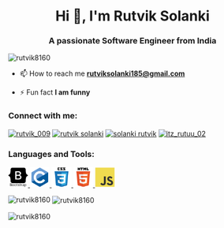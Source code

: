 <h1 align="center">Hi 👋, I'm Rutvik Solanki</h1>
<h3 align="center">A passionate Software Engineer from India</h3>


<p align="left"> <img src="https://komarev.com/ghpvc/?username=rutvik8160&label=Profile%20views&color=0e75b6&style=flat" alt="rutvik8160" /> </p>

- 📫 How to reach me **rutviksolanki185@gmail.com**

- ⚡ Fun fact **I am funny**

<h3 align="left">Connect with me:</h3>
<p align="left">
<a href="https://twitter.com/rutvik_009" target="blank"><img align="center" src="https://raw.githubusercontent.com/rahuldkjain/github-profile-readme-generator/master/src/images/icons/Social/twitter.svg" alt="rutvik_009" height="30" width="40" /></a>
<a href="https://linkedin.com/in/rutvik solanki" target="blank"><img align="center" src="https://raw.githubusercontent.com/rahuldkjain/github-profile-readme-generator/master/src/images/icons/Social/linked-in-alt.svg" alt="rutvik solanki" height="30" width="40" /></a>
<a href="https://fb.com/solanki rutvik" target="blank"><img align="center" src="https://raw.githubusercontent.com/rahuldkjain/github-profile-readme-generator/master/src/images/icons/Social/facebook.svg" alt="solanki rutvik" height="30" width="40" /></a>
<a href="https://instagram.com/itz_rutuu_02" target="blank"><img align="center" src="https://raw.githubusercontent.com/rahuldkjain/github-profile-readme-generator/master/src/images/icons/Social/instagram.svg" alt="itz_rutuu_02" height="30" width="40" /></a>
</p>

<h3 align="left">Languages and Tools:</h3>
<p align="left"> <a href="https://getbootstrap.com" target="_blank" rel="noreferrer"> <img src="https://raw.githubusercontent.com/devicons/devicon/master/icons/bootstrap/bootstrap-plain-wordmark.svg" alt="bootstrap" width="40" height="40"/> </a> <a href="https://www.cprogramming.com/" target="_blank" rel="noreferrer"> <img src="https://raw.githubusercontent.com/devicons/devicon/master/icons/c/c-original.svg" alt="c" width="40" height="40"/> </a> <a href="https://www.w3schools.com/css/" target="_blank" rel="noreferrer"> <img src="https://raw.githubusercontent.com/devicons/devicon/master/icons/css3/css3-original-wordmark.svg" alt="css3" width="40" height="40"/> </a> <a href="https://www.w3.org/html/" target="_blank" rel="noreferrer"> <img src="https://raw.githubusercontent.com/devicons/devicon/master/icons/html5/html5-original-wordmark.svg" alt="html5" width="40" height="40"/> </a> <a href="https://developer.mozilla.org/en-US/docs/Web/JavaScript" target="_blank" rel="noreferrer"> <img src="https://raw.githubusercontent.com/devicons/devicon/master/icons/javascript/javascript-original.svg" alt="javascript" width="40" height="40"/> </a> </p>

<p><img align="left" src="https://github-readme-stats.vercel.app/api/top-langs?username=rutvik8160&show_icons=true&locale=en&layout=compact" alt="rutvik8160" /></p>

<p>&nbsp;<img align="center" src="https://github-readme-stats.vercel.app/api?username=rutvik8160&show_icons=true&locale=en" alt="rutvik8160" /></p>

<p><img align="center" src="https://github-readme-streak-stats.herokuapp.com/?user=rutvik8160&" alt="rutvik8160" /></p>
